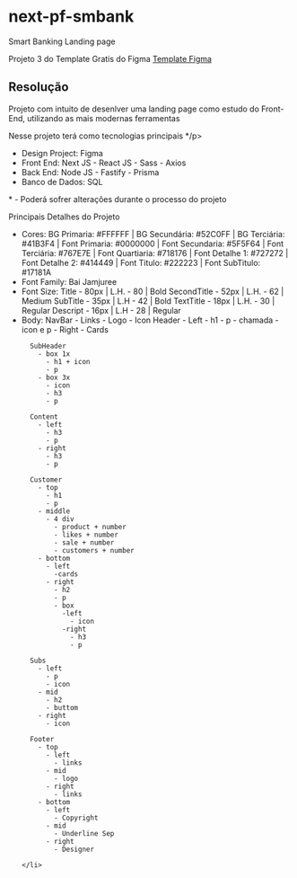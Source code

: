 # next-pf-smbank
 Smart Banking Landing page

<p>Projeto 3 do Template Gratis do Figma</a>
<a href="https://www.figma.com/file/c0lqLtP8an5w8BLnb0IuOH/Free-Landing-Page-Design-(Community)?node-id=5%3A123">Template Figma</a>

<h2>Resolução</h2>
<p>Projeto com intuito de desenlver uma landing page como estudo do Front-End, utilizando as mais modernas ferramentas</p>
<p>Nesse projeto terá como tecnologias principais */p>
  <ul>
    <li>Design Project: Figma</li>
    <li>Front End: Next JS - React JS - Sass - Axios</li>
    <li>Back End: Node JS - Fastify - Prisma</li>
    <li>Banco de Dados: SQL</li>
  </ul>
<span>* - Poderá sofrer alterações durante o processo do projeto</span>

<p>Principais Detalhes do Projeto</p>
  <ul>
    <li> Cores: 
      BG Primaria: #FFFFFF | 
      BG Secundária: #52C0FF | 
      BG Terciária: #41B3F4 | 
      Font Primaria: #0000000 | 
      Font Secundaria:  #5F5F64 | 
      Font Terciária: #767E7E | 
      Font Quartiaria: #718176 | 
      Font Detalhe 1: #727272 | 
      Font Detalhe 2: #414449 | 
      Font Titulo: #222223 | 
      Font SubTitulo: #17181A
    </li>
    <li>Font Family: Bai Jamjuree</li>
    <li> Font Size: 
      Title - 80px | L.H. - 80 | Bold
      SecondTitle - 52px | L.H. - 62 | Medium
      SubTitle - 35px | L.H - 42 | Bold
      TextTitle - 18px | L.H. - 30 | Regular
      Descript - 16px | L.H - 28 | Regular
    </li>
    <li> Body:
      NavBar
        - Links
        - Logo
        - Icon
      Header
        - Left
          - h1
          - p
          - chamada - icon e p
        - Right
          - Cards

      SubHeader
        - box 1x
          - h1 + icon
          - p
        - box 3x
          - icon
          - h3
          - p
      
      Content
        - left
          - h3
          - p
        - right
          - h3
          - p
      
      Customer
        - top 
          - h1
          - p
        - middle
          - 4 div
            - product + number
            - likes + number
            - sale + number
            - customers + number
        - bottom
          - left
            -cards
          - right
            - h2
            - p
            - box
              -left
                - icon
              -right
                - h3
                - p

      Subs
        - left
          - p
          - icon
        - mid 
          - h2
          - buttom
        - right
          - icon
      
      Footer
        - top
          - left
            - links
          - mid
            - logo
          - right
            - links
        - bottom
          - left
            - Copyright
          - mid
            - Underline Sep
          - right
            - Designer

    </li>
  </ul>